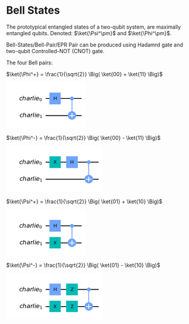 # Bell States

The prototypical entangled states of a two-qubit system, are maximally entangled qubits. Denoted: $\ket{\Psi^\pm}$ and $\ket{\Phi^\pm}$.

Bell-States/Bell-Pair/EPR Pair can be produced using Hadamrd gate and two-qubit Controlled-NOT (CNOT) gate.

The four Bell pairs:

$\ket{\Phi^+} = \frac{1}{\sqrt{2}} \Big( \ket{00} + \ket{11} \Big)$

![phi plus](../bell_states/images/phi_ps.png)

$\ket{\Phi^-} = \frac{1}{\sqrt{2}} \Big( \ket{00} - \ket{11} \Big)$

![phi minus](../bell_states/images/phi_ms.png)

$\ket{\Psi^+} = \frac{1}{\sqrt{2}} \Big( \ket{01} + \ket{10} \Big)$

![psi plus](../bell_states/images/psi_ps.png)

$\ket{\Psi^-} = \frac{1}{\sqrt{2}} \Big( \ket{01} - \ket{10} \Big)$

![psi minus](../bell_states/images/psi_ms.png)
